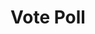 ---
title: Vote Poll
excerpt: |-
  Vote on a thread poll.

  Required scopes:
  + **post**
api:
  file: forum.json
  operationId: Threads.Poll.Vote
hidden: false
---